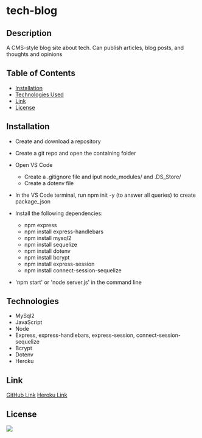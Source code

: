 # tech-blog

<!-- [![](https://img.shields.io/badge/javascript-100%25-yellow)]() -->

## Description

A CMS-style blog site about tech. Can publish articles, blog posts, and thoughts and opinions

## Table of Contents

- [Installation](#installation)
- [Technologies Used](#technologies)
- [Link](#Link)
- [License](#license)

## Installation

- Create and download a repository

- Create a git repo and open the containing folder

- Open VS Code

  - Create a .gitignore file and iput node_modules/ and .DS_Store/
  - Create a dotenv file

- In the VS Code terminal, run npm init -y (to answer all queries) to create package_json

- Install the following dependencies:

  - npm express
  - npm install express-handlebars
  - npm install mysql2
  - npm install sequelize
  - npm install dotenv
  - npm install bcrypt
  - npm install express-session
  - npm install connect-session-sequelize

- 'npm start' or 'node server.js' in the command line

## Technologies

- MySql2
- JavaScript
- Node
- Express, express-handlebars, express-session, connect-session-sequelize
- Bcrypt
- Dotenv
- Heroku

## Link

[GitHub Link](https://github.com/10-kp/eCommerceBackEnd)
[Heroku Link]()

## License

[![](https://img.shields.io/npm/l/inquirer)]()
